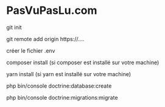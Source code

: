 # PasVuPasLu.com

git init

git remote add origin https://....

créer le fichier .env

composer install  (si composer est installé sur votre machine)

yarn install      (si yarn   est installé sur votre machine)

php bin/console doctrine:database:create

php bin/console doctrine:migrations:migrate
